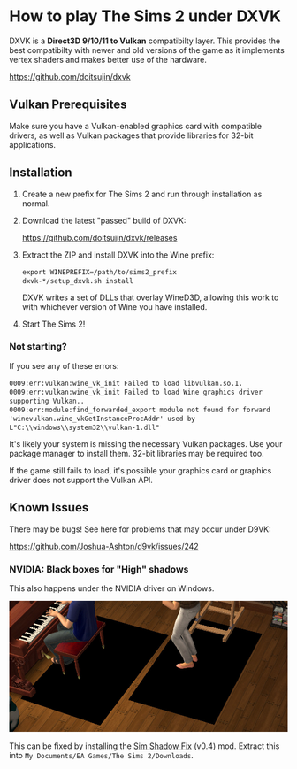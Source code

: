 # How to play The Sims 2 under DXVK

DXVK is a **Direct3D 9/10/11 to Vulkan** compatibilty layer.
This provides the best compatibilty with newer and old versions of the game as
it implements vertex shaders and makes better use of the hardware.

https://github.com/doitsujin/dxvk


## Vulkan Prerequisites

Make sure you have a Vulkan-enabled graphics card with compatible drivers,
as well as Vulkan packages that provide libraries for 32-bit applications.


## Installation

1. Create a new prefix for The Sims 2 and run through installation as normal.

1. Download the latest "passed" build of DXVK:

    https://github.com/doitsujin/dxvk/releases

1. Extract the ZIP and install DXVK into the Wine prefix:

       export WINEPREFIX=/path/to/sims2_prefix
       dxvk-*/setup_dxvk.sh install

    DXVK writes a set of DLLs that overlay WineD3D, allowing this work to with
    whichever version of Wine you have installed.

1. Start The Sims 2!


### Not starting?

If you see any of these errors:

```
0009:err:vulkan:wine_vk_init Failed to load libvulkan.so.1.
0009:err:vulkan:wine_vk_init Failed to load Wine graphics driver supporting Vulkan..
0009:err:module:find_forwarded_export module not found for forward 'winevulkan.wine_vkGetInstanceProcAddr' used by L"C:\\windows\\system32\\vulkan-1.dll"
```

It's likely your system is missing the necessary Vulkan packages.
Use your package manager to install them. 32-bit libraries may be required too.

If the game still fails to load, it's possible your graphics card or graphics
driver does not support the Vulkan API.


## Known Issues

There may be bugs! See here for problems that may occur under D9VK:

https://github.com/Joshua-Ashton/d9vk/issues/242


### NVIDIA: Black boxes for "High" shadows

This also happens under the NVIDIA driver on Windows.

![Black Shadow Bug](.github/black-shadow-bug.jpg)

This can be fixed by installing the [Sim Shadow Fix](http://modthesims.info/d/569585/sim-shadow-fix-updated-2-jan-16.html) (v0.4) mod.
Extract this into `My Documents/EA Games/The Sims 2/Downloads`.

